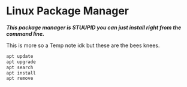 # Linux Package Manager

***This package manager is STUUPID you can just install right from the command line.***

This is more so a Temp note idk but these are the bees knees.

```sh
apt update
apt upgrade
apt search
apt install
apt remove
```
